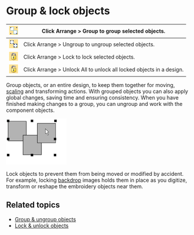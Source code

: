 # Group & lock objects

| ![Group.png](assets/Group.png)         | Click Arrange > Group to group selected objects.                     |
| -------------------------------------- | -------------------------------------------------------------------- |
| ![Ungroup.png](assets/Ungroup.png)     | Click Arrange > Ungroup to ungroup selected objects.                 |
| ![Lock.png](assets/Lock.png)           | Click Arrange > Lock to lock selected objects.                       |
| ![UnlockAll.png](assets/UnlockAll.png) | Click Arrange > Unlock All to unlock all locked objects in a design. |

Group objects, or an entire design, to keep them together for moving, [scaling](../../glossary/glossary#scaling) and transforming actions. With grouped objects you can also apply global changes, saving time and ensuring consistency. When you have finished making changes to a group, you can ungroup and work with the component objects.

![summary_-_edit00102.png](assets/summary_-_edit00102.png)

Lock objects to prevent them from being moved or modified by accident. For example, locking [backdrop](../../glossary/glossary#backdrop) images holds them in place as you digitize, transform or reshape the embroidery objects near them.

## Related topics

- [Group & ungroup objects](../../Modifying/combine/Group_ungroup_objects)
- [Lock & unlock objects](../../Modifying/combine/Lock_unlock_objects)
